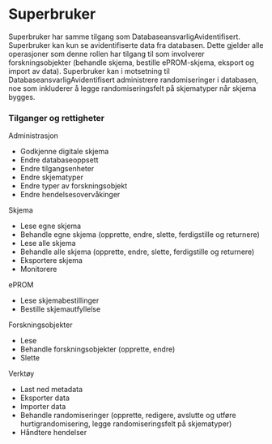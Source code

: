 # Superbruker

Superbruker har samme tilgang som DatabaseansvarligAvidentifisert. Superbruker kan kun se avidentifiserte data fra databasen. Dette gjelder alle operasjoner som denne rollen har tilgang til som involverer forskningsobjekter (behandle skjema, bestille ePROM-skjema, eksport og import av data). Superbruker kan i motsetning til DatabaseansvarligAvidentifisert administrere randomiseringer i databasen, noe som inkluderer å legge randomiseringsfelt på skjematyper når skjema bygges. 

### Tilganger og rettigheter

Administrasjon
* Godkjenne digitale skjema 
*	Endre databaseoppsett
*	Endre tilgangsenheter
*	Endre skjematyper
*	Endre typer av forskningsobjekt
* Endre hendelsesovervåkinger

Skjema
*	Lese egne skjema 
*	Behandle egne skjema (opprette, endre, slette, ferdigstille og returnere)
*	Lese alle skjema 
*	Behandle alle skjema (opprette, endre, slette, ferdigstille og returnere)
* Eksportere skjema
* Monitorere

ePROM
*	Lese skjemabestillinger 
*	Bestille skjemautfyllelse

Forskningsobjekter
*	Lese
*	Behandle forskningsobjekter (opprette, endre)
* Slette

Verktøy
*	Last ned metadata
*	Eksporter data 
*	Importer data
* Behandle randomiseringer (opprette, redigere, avslutte og utføre hurtigrandomisering, legge randomiseringsfelt på skjematyper)
* Håndtere hendelser
